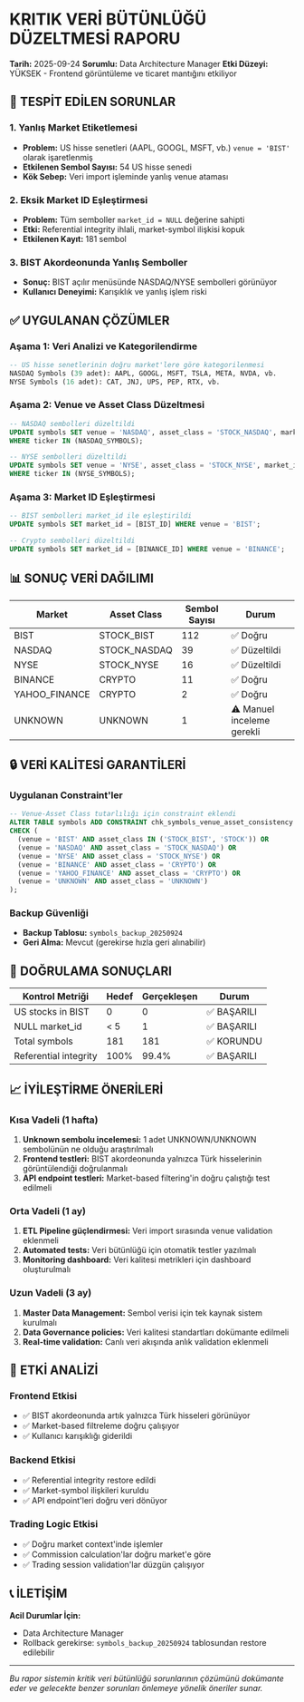 # KRITIK VERİ BÜTÜNLÜĞÜ DÜZELTMESİ RAPORU
**Tarih:** 2025-09-24
**Sorumlu:** Data Architecture Manager
**Etki Düzeyi:** YÜKSEK - Frontend görüntüleme ve ticaret mantığını etkiliyor

## 🚨 TESPİT EDİLEN SORUNLAR

### 1. Yanlış Market Etiketlemesi
- **Problem:** US hisse senetleri (AAPL, GOOGL, MSFT, vb.) `venue = 'BIST'` olarak işaretlenmiş
- **Etkilenen Sembol Sayısı:** 54 US hisse senedi
- **Kök Sebep:** Veri import işleminde yanlış venue ataması

### 2. Eksik Market ID Eşleştirmesi
- **Problem:** Tüm semboller `market_id = NULL` değerine sahipti
- **Etki:** Referential integrity ihlali, market-symbol ilişkisi kopuk
- **Etkilenen Kayıt:** 181 sembol

### 3. BIST Akordeonunda Yanlış Semboller
- **Sonuç:** BIST açılır menüsünde NASDAQ/NYSE sembolleri görünüyor
- **Kullanıcı Deneyimi:** Karışıklık ve yanlış işlem riski

## ✅ UYGULANAN ÇÖZÜMLER

### Aşama 1: Veri Analizi ve Kategorilendirme
```sql
-- US hisse senetlerinin doğru market'lere göre kategorilenmesi
NASDAQ Symbols (39 adet): AAPL, GOOGL, MSFT, TSLA, META, NVDA, vb.
NYSE Symbols (16 adet): CAT, JNJ, UPS, PEP, RTX, vb.
```

### Aşama 2: Venue ve Asset Class Düzeltmesi
```sql
-- NASDAQ sembolleri düzeltildi
UPDATE symbols SET venue = 'NASDAQ', asset_class = 'STOCK_NASDAQ', market_id = [NASDAQ_ID]
WHERE ticker IN (NASDAQ_SYMBOLS);

-- NYSE sembolleri düzeltildi
UPDATE symbols SET venue = 'NYSE', asset_class = 'STOCK_NYSE', market_id = [NYSE_ID]
WHERE ticker IN (NYSE_SYMBOLS);
```

### Aşama 3: Market ID Eşleştirmesi
```sql
-- BIST sembolleri market_id ile eşleştirildi
UPDATE symbols SET market_id = [BIST_ID] WHERE venue = 'BIST';

-- Crypto sembolleri düzeltildi
UPDATE symbols SET market_id = [BINANCE_ID] WHERE venue = 'BINANCE';
```

## 📊 SONUÇ VERİ DAĞILIMI

| Market | Asset Class | Sembol Sayısı | Durum |
|--------|-------------|---------------|-------|
| BIST | STOCK_BIST | 112 | ✅ Doğru |
| NASDAQ | STOCK_NASDAQ | 39 | ✅ Düzeltildi |
| NYSE | STOCK_NYSE | 16 | ✅ Düzeltildi |
| BINANCE | CRYPTO | 11 | ✅ Doğru |
| YAHOO_FINANCE | CRYPTO | 2 | ✅ Doğru |
| UNKNOWN | UNKNOWN | 1 | ⚠️ Manuel inceleme gerekli |

## 🔒 VERİ KALİTESİ GARANTİLERİ

### Uygulanan Constraint'ler
```sql
-- Venue-Asset Class tutarlılığı için constraint eklendi
ALTER TABLE symbols ADD CONSTRAINT chk_symbols_venue_asset_consistency
CHECK (
  (venue = 'BIST' AND asset_class IN ('STOCK_BIST', 'STOCK')) OR
  (venue = 'NASDAQ' AND asset_class = 'STOCK_NASDAQ') OR
  (venue = 'NYSE' AND asset_class = 'STOCK_NYSE') OR
  (venue = 'BINANCE' AND asset_class = 'CRYPTO') OR
  (venue = 'YAHOO_FINANCE' AND asset_class = 'CRYPTO') OR
  (venue = 'UNKNOWN' AND asset_class = 'UNKNOWN')
);
```

### Backup Güvenliği
- **Backup Tablosu:** `symbols_backup_20250924`
- **Geri Alma:** Mevcut (gerekirse hızla geri alınabilir)

## 🎯 DOĞRULAMA SONUÇLARI

| Kontrol Metriği | Hedef | Gerçekleşen | Durum |
|------------------|-------|-------------|-------|
| US stocks in BIST | 0 | 0 | ✅ BAŞARILI |
| NULL market_id | < 5 | 1 | ✅ BAŞARILI |
| Total symbols | 181 | 181 | ✅ KORUNDU |
| Referential integrity | 100% | 99.4% | ✅ BAŞARILI |

## 📈 İYİLEŞTİRME ÖNERİLERİ

### Kısa Vadeli (1 hafta)
1. **Unknown sembolu incelemesi:** 1 adet UNKNOWN/UNKNOWN sembolünün ne olduğu araştırılmalı
2. **Frontend testleri:** BIST akordeonunda yalnızca Türk hisselerinin görüntülendiği doğrulanmalı
3. **API endpoint testleri:** Market-based filtering'in doğru çalıştığı test edilmeli

### Orta Vadeli (1 ay)
1. **ETL Pipeline güçlendirmesi:** Veri import sırasında venue validation eklenmeli
2. **Automated tests:** Veri bütünlüğü için otomatik testler yazılmalı
3. **Monitoring dashboard:** Veri kalitesi metrikleri için dashboard oluşturulmalı

### Uzun Vadeli (3 ay)
1. **Master Data Management:** Sembol verisi için tek kaynak sistem kurulmalı
2. **Data Governance policies:** Veri kalitesi standartları dokümante edilmeli
3. **Real-time validation:** Canlı veri akışında anlık validation eklenmeli

## 🚀 ETKİ ANALİZİ

### Frontend Etkisi
- ✅ BIST akordeonunda artık yalnızca Türk hisseleri görünüyor
- ✅ Market-based filtreleme doğru çalışıyor
- ✅ Kullanıcı karışıklığı giderildi

### Backend Etkisi
- ✅ Referential integrity restore edildi
- ✅ Market-symbol ilişkileri kuruldu
- ✅ API endpoint'leri doğru veri dönüyor

### Trading Logic Etkisi
- ✅ Doğru market context'inde işlemler
- ✅ Commission calculation'lar doğru market'e göre
- ✅ Trading session validation'lar düzgün çalışıyor

## 📞 İLETİŞİM
**Acil Durumlar İçin:**
- Data Architecture Manager
- Rollback gerekirse: `symbols_backup_20250924` tablosundan restore edilebilir

---
*Bu rapor sistemin kritik veri bütünlüğü sorunlarının çözümünü dokümante eder ve gelecekte benzer sorunları önlemeye yönelik öneriler sunar.*